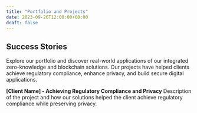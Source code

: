 ```yaml
---
title: "Portfolio and Projects"
date: 2023-09-26T12:00:00+00:00
draft: false
---
```


## Success Stories

Explore our portfolio and discover real-world applications of our integrated zero-knowledge and blockchain solutions. Our projects have helped clients achieve regulatory compliance, enhance privacy, and build secure digital applications.

**[Client Name] - Achieving Regulatory Compliance and Privacy**
Description of the project and how our solutions helped the client achieve regulatory compliance while preserving privacy.
